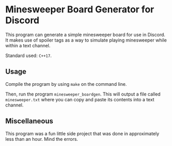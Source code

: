 # Minesweeper Board Generator for Discord
This program can generate a simple minesweeper board for use in Discord. It makes use of spoiler tags as a way to simulate playing minesweeper while within a text channel.

Standard used: `C++17`.

## Usage
Compile the program by using `make` on the command line.

Then, run the program `minesweeper_boardgen`. This will output a file called `minesweeper.txt` where you can copy and paste its contents into a text channel.

## Miscellaneous
This program was a fun little side project that was done in approximately less than an hour. Mind the errors.